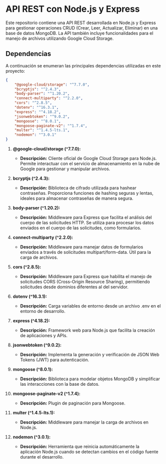 # API REST con Node.js y Express

Este repositorio contiene una API REST desarrollada en Node.js y Express para gestionar operaciones CRUD (Crear, Leer, Actualizar, Eliminar) en una base de datos MongoDB. La API también incluye funcionalidades para el manejo de archivos utilizando Google Cloud Storage.

## Dependencias

A continuación se enumeran las principales dependencias utilizadas en este proyecto:

```json
{
    "@google-cloud/storage": "^7.7.0",
    "bcryptjs": "^2.4.3",
    "body-parser": "^1.20.2",
    "connect-multiparty": "^2.2.0",
    "cors": "^2.8.5",
    "dotenv": "^16.3.1",
    "express": "^4.18.2",
    "jsonwebtoken": "^9.0.2",
    "mongoose": "^8.0.1",
    "mongoose-paginate-v2": "^1.7.4",
    "multer": "^1.4.5-lts.1",
    "nodemon": "^3.0.1"
}
```

1. **@google-cloud/storage (^7.7.0):**
   - **Descripción:** Cliente oficial de Google Cloud Storage para Node.js. Permite interactuar con el servicio de almacenamiento en la nube de Google para gestionar y manipular archivos.

2. **bcryptjs (^2.4.3):**
   - **Descripción:** Biblioteca de cifrado utilizada para hashear contraseñas. Proporciona funciones de hashing seguras y lentas, ideales para almacenar contraseñas de manera segura.

3. **body-parser (^1.20.2):**
   - **Descripción:** Middleware para Express que facilita el análisis del cuerpo de las solicitudes HTTP. Se utiliza para procesar los datos enviados en el cuerpo de las solicitudes, como formularios.

4. **connect-multiparty (^2.2.0):**
   - **Descripción:** Middleware para manejar datos de formularios enviados a través de solicitudes multipart/form-data. Útil para la carga de archivos.

5. **cors (^2.8.5):**
   - **Descripción:** Middleware para Express que habilita el manejo de solicitudes CORS (Cross-Origin Resource Sharing), permitiendo solicitudes desde dominios diferentes al del servidor.

6. **dotenv (^16.3.1):**
   - **Descripción:** Carga variables de entorno desde un archivo .env en el entorno de desarrollo.

7. **express (^4.18.2):**
   - **Descripción:** Framework web para Node.js que facilita la creación de aplicaciones y APIs.

8. **jsonwebtoken (^9.0.2):**
   - **Descripción:** Implementa la generación y verificación de JSON Web Tokens (JWT) para autenticación.

9. **mongoose (^8.0.1):**
   - **Descripción:** Biblioteca para modelar objetos MongoDB y simplificar las interacciones con la base de datos.

10. **mongoose-paginate-v2 (^1.7.4):**
    - **Descripción:** Plugin de paginación para Mongoose.

11. **multer (^1.4.5-lts.1):**
    - **Descripción:** Middleware para manejar la carga de archivos en Node.js.

12. **nodemon (^3.0.1):**
    - **Descripción:** Herramienta que reinicia automáticamente la aplicación Node.js cuando se detectan cambios en el código fuente durante el desarrollo.

